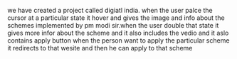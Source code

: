we have created a project called digiatl india.
when the user palce the cursor at a particular state it hover and gives the image and info about the schemes implemented by pm modi sir.when the user double that state it gives more infor 
about the scheme and it also includes the vedio and it aslo contains apply button when the person want to apply the particular scheme it redirects to that wesite and then he can apply to that scheme
